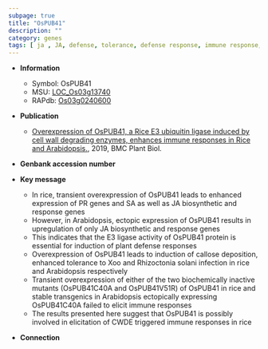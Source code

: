 ```yaml
---
subpage: true
title: "OsPUB41"
description: ""
category: genes
tags: [ ja , JA, defense, tolerance, defense response, immune response,  xoo ,  sa , SA]
---
```


* **Information**  
    + Symbol: OsPUB41  
    + MSU: [LOC_Os03g13740](http://rice.plantbiology.msu.edu/cgi-bin/ORF_infopage.cgi?orf=LOC_Os03g13740)  
    + RAPdb: [Os03g0240600](http://rapdb.dna.affrc.go.jp/viewer/gbrowse_details/irgsp1?name=Os03g0240600)  

* **Publication**  
    + [Overexpression of OsPUB41, a Rice E3 ubiquitin ligase induced by cell wall degrading enzymes, enhances immune responses in Rice and Arabidopsis.](http://www.ncbi.nlm.nih.gov/pubmed?term=Overexpression+of+OsPUB41,+a+Rice+E3+ubiquitin+ligase+induced+by+cell+wall+degrading+enzymes,+enhances+immune+responses+in+Rice+and+Arabidopsis.%5BTitle%5D), 2019, BMC Plant Biol.

* **Genbank accession number**  

* **Key message**  
    + In rice, transient overexpression of OsPUB41 leads to enhanced expression of PR genes and SA as well as JA biosynthetic and response genes
    + However, in Arabidopsis, ectopic expression of OsPUB41 results in upregulation of only JA biosynthetic and response genes
    + This indicates that the E3 ligase activity of OsPUB41 protein is essential for induction of plant defense responses
    + Overexpression of OsPUB41 leads to induction of callose deposition, enhanced tolerance to Xoo and Rhizoctonia solani infection in rice and Arabidopsis respectively
    + Transient overexpression of either of the two biochemically inactive mutants (OsPUB41C40A and OsPUB41V51R) of OsPUB41 in rice and stable transgenics in Arabidopsis ectopically expressing OsPUB41C40A failed to elicit immune responses
    + The results presented here suggest that OsPUB41 is possibly involved in elicitation of CWDE triggered immune responses in rice

* **Connection**  




